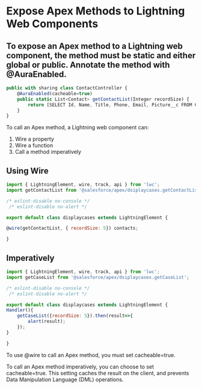 # Expose Apex Methods to Lightning Web Components
## To expose an Apex method to a Lightning web component, the method must  be static and either global or public. Annotate the method with @AuraEnabled.
```javascript
public with sharing class ContactController {
    @AuraEnabled(cacheable=true)
    public static List<Contact> getContactList(Integer recordSize) {
        return [SELECT Id, Name, Title, Phone, Email, Picture__c FROM Contact LIMIT :recordSize];
    }
}
```

To call an Apex method, a Lightning web component can:
1. Wire a property
2. Wire a function
3. Call a method imperatively

## Using Wire
```javascript
import { LightningElement, wire, track, api } from 'lwc';
import getContactList from '@salesforce/apex/dsiplaycases.getContactList';

/* eslint-disable no-console */
 /* eslint-disable no-alert */

export default class displaycases extends LightningElement {

@wire(getContactList, { recordSize: 5}) contacts;

}
```
## Imperatively
```javascript
import { LightningElement, wire, track, api } from 'lwc';
import getCaseList from '@salesforce/apex/dsiplaycases.getCaseList';

/* eslint-disable no-console */
 /* eslint-disable no-alert */

export default class displaycases extends LightningElement {
Handler(){
    getCaseList({recordSize: 5}).then(result=>{
        alert(result);
    });
}

}
```
To use @wire to call an Apex method, you must set cacheable=true.

To call an Apex method imperatively, you can choose to set cacheable=true. This setting caches the result on the client, and prevents Data Manipulation Language (DML) operations.
